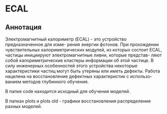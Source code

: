 # ECAL

## Аннотация
Электромагнитный калориметр (ECAL) - это устройство предназначенное для изме- рения энергии фотонов. При прохождении чувствительных калориметрических модулей, из которых состоит ECAL, частицы инициируют электромагнитные ливни, которые представ- ляют собой калориметрические кластеры информации об этой частице. В силу инженерных особенностей этого устройства некоторые характеристики частиц могут быть утеряны или иметь дефекты. Работа нацелена на восстановление дефектных характеристик с использо- ванием методов глубинного обучения.



В папке code находится исходный для обучения моделей.

В папках plots и plots old - графики восстановления распределения разных моделей.
